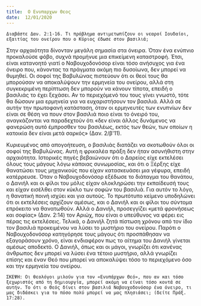 ```yaml
---
title:  Ο Ενυπαρχων Θεος
date:  12/01/2020
---
```


`Διαβάστε Δαν. 2:1-16. Τι πρόβλημα αντιμετωπίζουν οι νεαροί Ιουδαίοι, εξαιτίας του ονείρου που ο Κύριος έδωσε στον βασιλιά;`

Στην αρχαιότητα δίνονταν μεγάλη σημασία στα όνειρα. Όταν ένα ενύπνιο προκαλούσε φόβο, συχνά προμήνυε μια επικείμενη καταστροφή. Έτσι, είναι κατανοητό γιατί ο Ναβουχοδονόσορ είναι τόσο ανήσυχος για ένα όνειρο που, κάνοντας τα πράγματα ακόμη πιο δυσοίωνα, δεν μπορεί να θυμηθεί. Οι σοφοί της Βαβυλώνας πιστεύουν ότι οι θεοί τους θα μπορούσαν να αποκαλύψουν την ερμηνεία του ονείρου, αλλά στη συγκεκριμένη περίπτωση δεν μπορούν να κάνουν τίποτα, επειδή ο βασιλιάς το έχει ξεχάσει. Αν το περιεχόμενό του τους γίνει γνωστό, τότε θα δώσουν μια ερμηνεία για να ευχαριστήσουν τον βασιλιά. Αλλά σε αυτήν την πρωτοφανή κατάσταση, όταν οι ερμηνευτές των ενυπνίων δεν είναι σε θέση να πουν στον βασιλιά ποιο είναι το όνειρό του, αναγκάζονται να παραδεχτούν ότι «δεν είναι άλλος δυνάμενος να φανερώση αυτό έμπροσθεν του βασιλέως, εκτός των θεών, των οποίων η κατοικία δεν είναι μετά σαρκός» (Δαν. 2/β'11).

Κυριευμένος από απογοήτευση, ο βασιλιάς διατάζει να σκοτωθούν όλοι οι σοφοί της Βαβυλώνας. Αυτή η φρικαλέα πράξη δεν ήταν ασυνήθιστη στην αρχαιότητα.  Ιστορικές πηγές βεβαιώνουν ότι ο Δαρείος είχε εκτελέσει όλους τους μάγους λόγω κάποιας συνωμοσίας, και ότι ο Ξέρξης είχε θανατώσει τους μηχανικούς που είχαν κατασκευάσει μια γέφυρα, επειδή κατέρρευσε. Όταν ο Ναβουχοδονόσορ εξέδωσε το διάταγμα του θανάτου, ο Δανιήλ και οι φίλοι του μόλις είχαν ολοκληρώσει την εκπαίδευσή τους και είχαν εισέλθει στον κύκλο των σοφών του βασιλιά. Για αυτόν το λόγο, η θανατική ποινή ισχύει και για αυτούς. Το πρωτότυπο κείμενο υποδηλώνει ότι οι εκτελέσεις αρχίζουν αμέσως, και ο Δανιήλ και οι φίλοι του σύντομα επρόκειτο να θανατωθούν. Αλλά ο Δανιήλ, προσεγγίζει «μετά φρονήσεως και σοφίας» (Δαν. 2:14) τον Αριώχ, που είναι ο υπεύθυνος να φέρει εις πέρας τις εκτελέσεις. Τελικά, ο Δανιήλ ζητά πίστωση χρόνου από τον ίδιο τον βασιλιά προκειμένου να λύσει το μυστήριο του ονείρου. Παρότι ο Ναβουχοδονόσορ κατηγόρησε τους μάγους ότι προσπάθησαν να εξαγοράσουν χρόνο, είναι ενδιαφέρον πως το αίτημα του Δανιήλ γίνεται αμέσως αποδεκτό. Ο Δανιήλ, όπως και οι μάγοι, γνωρίζει ότι κανένας άνθρωπος δεν μπορεί να λύσει ένα τέτοιο μυστήριο, αλλά γνωρίζει επίσης και έναν Θεό που μπορεί να αποκαλύψει τόσο το περιεχόμενο όσο και την ερμηνεία του ονείρου.

`ΣΚΕΨΗ: Οι θεολόγοι μιλούν για τον «Ενυπάρχων Θεό», που αν και τόσο ξεχωριστός από τη δημιουργία, μπορεί ακόμη να είναι τόσο κοντά σε αυτήν. Το ότι ο Θεός δίνει στον βασιλιά Ναβουχοδονόσορ ένα όνειρο, τι μας διδάσκει για το πόσο πολύ μπορεί να μας πλησιάσει; (δείτε Πράξ. 17:28).`